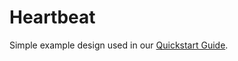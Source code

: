 # Heartbeat

Simple example design used in our [Quickstart Guide][quickstart].

[quickstart]: https://docs.siliconcompiler.com/en/latest/user_guide/quickstart.html

